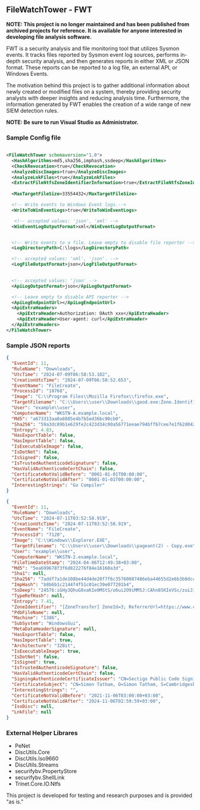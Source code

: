 ## FileWatchTower - FWT

**NOTE: This project is no longer maintained and has been published from archived projects for reference. It is available for anyone interested in developing file analysis software.**   


FWT is a security analysis and file monitoring tool that utilizes Sysmon events. It tracks files reported by Sysmon event log sources, performs in-depth security analysis, and then generates reports in either XML or JSON format. These reports can be reported to a log file, an external API, or Windows Events.


The motivation behind this project is to gather additional information about newly created or modified files on a system, thereby providing security analysts with deeper insights and reducing analysis time. Furthermore, the information generated by FWT enables the creation of a wide range of new SIEM detection rules.   




**NOTE: Be sure to run Visual Studio as Administrator.**  


### Sample Config file

```xml

<FileWatchTower schemaversion="1.0">
  <HashAlgorithms>md5,sha256,imphash,ssdeep</HashAlgorithms>
  <CheckRevocation>true</CheckRevocation>
  <AnalyzeDiscImages>true</AnalyzeDiscImages>
  <AnalyzeLnkFiles>true</AnalyzeLnkFiles>
  <ExtractFileNtfsZoneIdentifierInformation>true</ExtractFileNtfsZoneIdentifierInformation>
  
  <MaxTargetFileSize>33554432</MaxTargetFileSize>

  <!-- Write events to Windows Event logs.-->
  <WriteToWinEventLogs>true</WriteToWinEventLogs>

   <!-- accepted values: 'json', 'xml' -->
  <WinEventLogOutputFormat>xml</WinEventLogOutputFormat>


  <!-- Write events to a file. Leave empty to disable file reporter -->
  <LogDirectoryPath>C:\logs</LogDirectoryPath>

  <!-- accepted values: 'xml', 'json'. -->
  <LogFileOutputFormat>json</LogFileOutputFormat>

 
  <!-- accepted values: 'json' -->
  <ApiLogOutputFormat>json</ApiLogOutputFormat>

  <!-- Leave empty to disable API reporter -->
  <ApiLogEndpointUrl></ApiLogEndpointUrl>
  <ApiExtraHeaders>
    <ApiExtraHeader>Authorization: OAuth xxx</ApiExtraHeader>
    <ApiExtraHeader>User-agent: curl</ApiExtraHeader>
  </ApiExtraHeaders>
</FileWatchTower>

```



### Sample JSON reports


```json
{
  "EventId": 11,
  "RuleName": "Downloads",
  "UtcTime": "2024-07-09T06:58:53.102",
  "CreationUtcTime": "2024-07-09T06:58:52.653",
  "EventName": "FileCreate",
  "ProcessId": "10768",
  "Image": "C:\\Program Files\\Mozilla Firefox\\firefox.exe",
  "TargetFilename": "C:\\Users\\user\\Downloads\\good.exe:Zone.Identifier",
  "User": "example\\user",
  "ComputerName": "WKSTN-A.example.local",
  "Md5": "a673313aa0a8885e4b7b5ed36bc90cb0",
  "Sha256": "59a3dc89b1e629fe2c423d34c00a56771eeae794bffb7cee7e1f62d042e283e9",
  "Entropy": 4.83,
  "HasExportTable": false,
  "HasImportTable": false,
  "IsExecutableImage": false,
  "IsDotNet": false,
  "IsSigned": false,
  "IsTrustedAuthenticodeSignature": false,
  "HasValidAuthenticodeCertChain": false,
  "CertificateNotValidBefore": "0001-01-01T00:00:00",
  "CertificateNotValidAfter": "0001-01-01T00:00:00",
  "InterestingStrings": "Go Compiler"
}
```


```json
{
  "EventId": 11,
  "RuleName": "Downloads",
  "UtcTime": "2024-07-11T03:52:58.919",
  "CreationUtcTime": "2024-07-11T03:52:58.919",
  "EventName": "FileCreate",
  "ProcessId": "7128",
  "Image": "C:\\Windows\\Explorer.EXE",
  "TargetFilename": "C:\\Users\\user\\Downloads\\pageant(2) - Copy.exe",
  "User": "example\\user",
  "ComputerName": "WKSTN-2.example.local",
  "FileTimeDateStamp": "2024-04-06T12:49:38+03:00",
  "Md5": "5ea699678f3f6d822276f84e16160a3d",
  "Sha1": null,
  "Sha256": "7addf7a1de108be44d4de20f7f6c35760087486eba44655d2e6b3b0dccffd519",
  "ImpHash": "b8b6b1c2144f4f51c01ec39e077201b4",
  "SsDeep": "24576:iGHy3QhuG8vaKIe0MStS/o6ui2O9iMMSJ:CAhn8SKIeVSc/zuiJiM9",
  "TypeRefHash": null,
  "Entropy": 7.41,
  "ZoneIdentifier": "[ZoneTransfer] ZoneId=3; ReferrerUrl=https://www.chiark.greenend.org.uk/; HostUrl=https://the.earth.li/~sgtatham/putty/0.81/w32/pageant.exe[/ZoneTransfer]",
  "PdbFileName": null,
  "Machine": "I386",
  "SubSystem": "WindowsGui",
  "MetaDataHeaderSignature": null,
  "HasExportTable": false,
  "HasImportTable": true,
  "Architecture": "32Bit",
  "IsExecutableImage": true,
  "IsDotNet": false,
  "IsSigned": true,
  "IsTrustedAuthenticodeSignature": false,
  "HasValidAuthenticodeCertChain": false,
  "SigningAuthenticodeCertificateIssuer": "CN=Sectigo Public Code Signing CA R36, O=Sectigo Limited, C=GB",
  "CertificateSubject": "CN=Simon Tatham, O=Simon Tatham, S=Cambridgeshire, C=GB",
  "InterestingStrings": "",
  "CertificateNotValidBefore": "2021-11-06T03:00:00+03:00",
  "CertificateNotValidAfter": "2024-11-06T02:59:59+03:00",
  "IsoDisc": null,
  "LnkFile": null
}
```



### External Helper Librares
- PeNet
- DiscUtils.Core
- DiscUtils.Iso9660
- DiscUtils.Streams
- securifybv.PropertyStore
- securifybv.ShellLink
- Trinet.Core.IO.Ntfs


This project is developed for testing and research purposes and is provided "as is."
